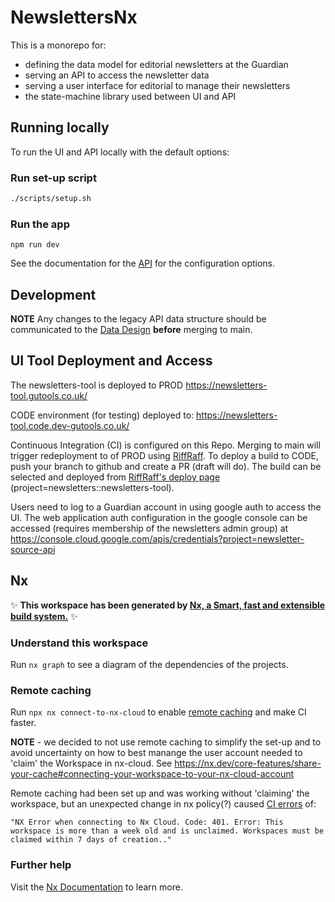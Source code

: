 # NewslettersNx

This is a monorepo for:

-   defining the data model for editorial newsletters at the Guardian
-   serving an API to access the newsletter data
-   serving a user interface for editorial to manage their newsletters
-   the state-machine library used between UI and API

## Running locally

To run the UI and API locally with the default options:

### Run set-up script

```bash
./scripts/setup.sh
```

### Run the app

`npm run dev`

See the documentation for the [API](apps/newsletters-api/README.md) for the configuration options.

## Development

**NOTE** Any changes to the legacy API data structure should be communicated to the [Data Design](mailto:data.design@theguardian.com) **before** merging to main.

## UI Tool Deployment and Access

The newsletters-tool is deployed to PROD
https://newsletters-tool.gutools.co.uk/

CODE environment (for testing) deployed to:
https://newsletters-tool.code.dev-gutools.co.uk/

Continuous Integration (CI) is configured on this Repo. Merging to main will trigger redeployment to of PROD using [RiffRaff](https://riffraff.gutools.co.uk/). To deploy a build to CODE, push your branch to github and create a PR (draft will do). The build can be selected and deployed from [RiffRaff's deploy page](https://riffraff.gutools.co.uk/deployment/request) (project=newsletters::newsletters-tool).

Users need to log to a Guardian account in using google auth to access the UI. The web application auth configuration in the google console can be accessed (requires membership of the newsletters admin group) at
https://console.cloud.google.com/apis/credentials?project=newsletter-source-api

## Nx

✨ **This workspace has been generated by [Nx, a Smart, fast and extensible build system.](https://nx.dev)** ✨

### Understand this workspace

Run `nx graph` to see a diagram of the dependencies of the projects.

### Remote caching

Run `npx nx connect-to-nx-cloud` to enable [remote caching](https://nx.app) and make CI faster.

**NOTE** - we decided to not use remote caching to simplify the set-up and to avoid uncertainty on how to best manange the user account needed to 'claim' the Workspace in nx-cloud. See https://nx.dev/core-features/share-your-cache#connecting-your-workspace-to-your-nx-cloud-account

Remote caching had been set up and was working without 'claiming' the workspace, but an unexpected change in nx policy(?) caused [CI errors](https://github.com/guardian/newsletters-nx/actions/runs/5043176034/jobs/9044634561?pr=136) of:

`"NX Error when connecting to Nx Cloud. Code: 401. Error: This workspace is more than a week old and is unclaimed. Workspaces must be claimed within 7 days of creation.."`

### Further help

Visit the [Nx Documentation](https://nx.dev) to learn more.

